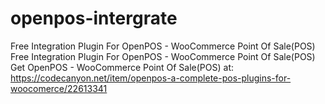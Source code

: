 # openpos-intergrate
Free Integration Plugin For OpenPOS - WooCommerce Point Of Sale(POS)
Free Integration Plugin For OpenPOS - WooCommerce Point Of Sale(POS) Get OpenPOS - WooCommerce Point Of Sale(POS) at: https://codecanyon.net/item/openpos-a-complete-pos-plugins-for-woocomerce/22613341
